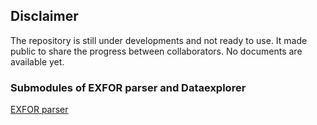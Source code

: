 ## Disclaimer
The repository is still under developments and not ready to use. It made
public to share the progress between collaborators. No documents are available yet.


### Submodules of EXFOR parser and Dataexplorer
[EXFOR parser](https://github.com/shinokumura/exforparser)
